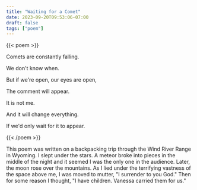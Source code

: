 ```yaml
---
title: "Waiting for a Comet"
date: 2023-09-20T09:53:06-07:00
draft: false
tags: ["poem"]
---
```


{{< poem >}}

Comets are constantly falling.

We don't know when.

But if we're open, our eyes are open,

The comment will appear.

It is not me.

And it will change everything.

If we'd only wait for it to appear.

{{< /poem >}}

This poem was written on a backpacking trip through the Wind River Range in Wyoming. I slept under the stars. A meteor broke into pieces in the middle of the night and it seemed I was the only one in the audience. Later, the moon rose over the mountains. As I lied under the terrifying vastness of the space above me, I was moved to mutter, "I surrender to you God." Then for some reason I thought, "I have children. Vanessa carried them for us."
